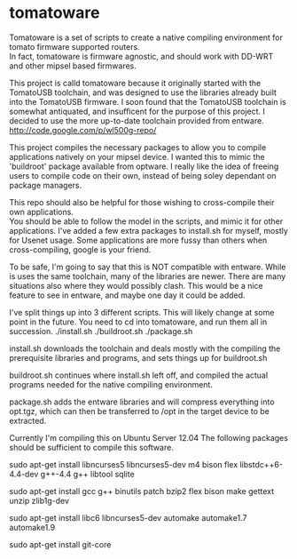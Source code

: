 tomatoware
==========

Tomatoware is a set of scripts to create a native compiling environment for tomato firmware supported routers.  
In fact, tomatoware is firmware agnostic, and should work with DD-WRT and other mipsel based firmwares.

This project is calld tomatoware because it originally started with the TomatoUSB toolchain, and was designed to use the libraries already built into the TomatoUSB firmware.
I soon found that the TomatoUSB toolchain is somewhat antiquated, and insufficent for the purpose of this project.
I decided to use the more up-to-date toolchain provided from entware. http://code.google.com/p/wl500g-repo/

This project compiles the necessary packages to allow you to compile applications natively on your mipsel device.
I wanted this to mimic the 'buildroot' package available from optware.
I really like the idea of freeing users to compile code on their own, instead of being soley dependant on package managers.

This repo should also be helpful for those wishing to cross-compile their own applications.  
You should be able to follow the model in the scripts, and mimic it for other applications.
I've added a few extra packages to install.sh for myself, mostly for Usenet usage.
Some applications are more fussy than others when cross-compiling, google is your friend.

To be safe, I'm going to say that this is NOT compatible with entware. 
While is uses the same toolchain, many of the libraries are newer.
There are many situations also where they would possibly clash.
This would be a nice feature to see in entware, and maybe one day it could be added. 

I've split things up into 3 different scripts.  This will likely change at some point in the future.
You need to cd into tomatoware, and run them all in succession.
./install.sh
./buildroot.sh
./package.sh

install.sh downloads the toolchain and deals mostly with the compiling the prerequisite libraries and programs, and sets things up for buildroot.sh  

buildroot.sh continues where install.sh left off, and compiled the actual programs needed for the native compiling environment.

package.sh adds the entware libraries and will compress everything into opt.tgz, which can then be transferred to /opt in the target device to be extracted.

Currently I'm compiling this on Ubuntu Server 12.04
The following packages should be sufficient to compile this software.

sudo apt-get install libncurses5 libncurses5-dev m4 bison flex libstdc++6-4.4-dev g++-4.4 g++ libtool sqlite

sudo apt-get install gcc g++ binutils patch bzip2 flex bison make gettext unzip zlib1g-dev

sudo apt-get install libc6 libncurses5-dev  automake automake1.7 automake1.9

sudo apt-get install git-core

